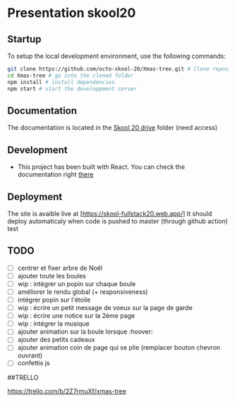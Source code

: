 # Presentation skool20

## Startup
To setup the local development environment, use the following commands:
```bash
git clone https://github.com/octo-skool-20/Xmas-tree.git # Clone repository
cd Xmas-tree # go into the cloned folder
npm install # install dependencies
npm start # start the developpment server
```

## Documentation
The documentation is located in the [Skool 20 drive](https://drive.google.com/drive/folders/1u8aWdmZ7Ijwvq3QfWILYHItRojsS5-Wl?usp=sharing) folder (need access)

## Development
* This project has been built with React. You can check the documentation right [there](https://reactjs.org/docs/getting-started.html)


## Deployment
The site is avaible live at [https://skool-fullstack20.web.app/]
It should deploy automaticaly when code is pushed to master (through github action)
test
## TODO
- [ ] centrer et fixer arbre de Noël 
- [ ] ajouter toute les boules
- [ ] wip : intégrer un popin sur chaque boule 
- [ ] améliorer le rendu global (+ responsiveness)
- [ ] intégrer popin sur l'étoile
- [ ] wip : écrire un petit message de voeux sur la page de garde
- [ ] wip : écrire une notice sur la 2ème page
- [ ] wip : intégrer la musique 
- [ ] ajouter animation sur la boule lorsque :hoover:
- [ ] ajouter des petits cadeaux 
- [ ] ajouter animation coin de page qui se plie (remplacer bouton chevron ouvrant)
- [ ] confettis js 

##TRELLO

https://trello.com/b/2Z7rmuXf/xmas-tree

